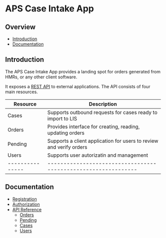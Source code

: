 # APS Case Intake App

## Overview

- [Introduction](#introduction)
- [Documentation](#documentation)

## Introduction

The APS Case Intake App provides a landing spot for orders generated from
HMRs, or any other client software.

It exposes a [REST API](./_docs/API/README.md) to external applications.
The API consists of four main resources.

| Resource      | Description                                                  |
|---------------|--------------------------------------------------------------|
| Cases         | Supports outbound requests for cases ready to import to LIS  |
| Orders        | Provides interface for creating, reading, updating orders    |
| Pending       | Supports a client application for users to review and verify orders  |
| Users         | Supports user autorizatin and management                     |
|---------------|--------------------------------------------------------------|

## Documentation

- [Registration](./_docs/soon.md)
- [Authorization](./_docs/soon.md)
- [API Reference](./_docs/API/README.md)
  - [Orders](./_docs/API/orders/README.md)
  - [Pending](./_docs/soon.md)
  - [Cases](./_docs/soon.md)
  - [Users](./_docs/soon.md)




